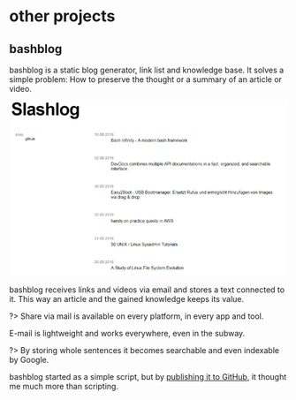 # other projects

## bashblog

bashblog is a static blog generator, link list and knowledge base.
It solves a simple problem: How to preserve the thought or a summary of an article or video.

![](images/bashblog-demo.png)

bashblog receives links and videos via email and stores a text connected to it. This way an article and the gained knowledge keeps its value.

?> Share via mail is available on every platform, in every app and tool.

E-mail is lightweight and works everywhere, even in the subway.

?> By storing whole sentences it becomes searchable and even indexable by Google.

bashblog started as a simple script, but by [publishing it to GitHub](https://github.com/6uhrmittag/bashblog), it thought me much more than scripting.